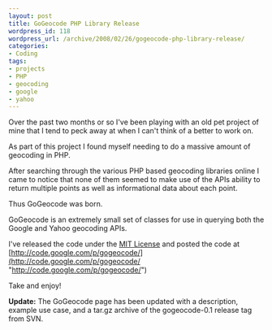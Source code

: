 ```yaml
--- 
layout: post
title: GoGeocode PHP Library Release
wordpress_id: 118
wordpress_url: /archive/2008/02/26/gogeocode-php-library-release/
categories: 
- Coding
tags: 
- projects
- PHP
- geocoding
- google
- yahoo
---
```


Over the past two months or so I've been playing with an old pet project of mine that I tend to peck away at when I can't think of a better to work on. 

As part of this project I found myself needing to do a massive amount of geocoding in PHP. 

After searching through the various PHP based geocoding libraries online I came to notice that none of them seemed to make use of the APIs ability to return multiple points as well as informational data about each point. 

Thus GoGeocode was born. 

GoGeocode is an extremely small set of classes for use in querying both the Google and Yahoo geocoding APIs. 

I've released the code under the [MIT License](http://www.opensource.org/licenses/mit-license.php "MIT License") and posted the code at [http://code.google.com/p/gogeocode/](http://code.google.com/p/gogeocode/ "http://code.google.com/p/gogeocode/")

Take and enjoy!

**Update:** The GoGeocode page has been updated with a description, example use case, and a tar.gz archive of the gogeocode-0.1 release tag from SVN.
